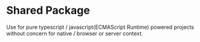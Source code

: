 # Shared Package

Use for pure typescript / javascript(ECMAScript Runtime) powered projects without concern for native / browser or server context.